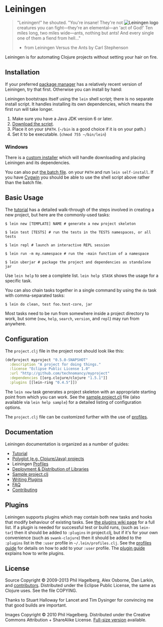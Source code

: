 # Leiningen

<img src="http://leiningen.org/img/leiningen-banner.png"
 alt="Leiningen logo" title="The man himself" align="right" />

> "Leiningen!" he shouted. "You're insane! They're not creatures you can
> fight&mdash;they're an elemental&mdash;an 'act of God!' Ten miles long, two
> miles wide&mdash;ants, nothing but ants! And every single one of them a
> fiend from hell..."
> - from Leiningen Versus the Ants by Carl Stephenson

Leiningen is for automating Clojure projects without setting your hair on fire.

## Installation

If your preferred
[package manager](https://github.com/technomancy/leiningen/wiki/Packaging)
has a relatively recent version of Leiningen, try that first.
Otherwise you can install by hand:

Leiningen bootstraps itself using the `lein` shell script; there is no
separate install script. It handles installing its own dependencies,
which means the first run will take longer.

1. Make sure you have a Java JDK version 6 or later.
2. [Download the script](https://raw.github.com/technomancy/leiningen/stable/bin/lein).
3. Place it on your `$PATH`. (`~/bin` is a good choice if it is on your path.)
4. Set it to be executable. (`chmod 755 ~/bin/lein`)

### Windows

There is a
[custom installer](http://leiningen-win-installer.djpowell.net/) which
will handle downloading and placing Leiningen and its dependencies.

You can also put
[the batch file](https://raw.github.com/technomancy/leiningen/stable/bin/lein.bat).
on your `PATH` and run `lein self-install`. If you have
[Cygwin](http://www.cygwin.com/) you should be able to use the shell
script above rather than the batch file.

## Basic Usage

The
[tutorial](https://github.com/technomancy/leiningen/blob/stable/doc/TUTORIAL.md)
has a detailed walk-through of the steps involved in creating a new
project, but here are the commonly-used tasks:

    $ lein new [TEMPLATE] NAME # generate a new project skeleton

    $ lein test [TESTS] # run the tests in the TESTS namespaces, or all tests

    $ lein repl # launch an interactive REPL session

    $ lein run -m my.namespace # run the -main function of a namespace

    $ lein uberjar # package the project and dependencies as standalone jar

Use `lein help` to see a complete list. `lein help $TASK` shows the
usage for a specific task.

You can also chain tasks together in a single command by using the
`do` task with comma-separated tasks:

    $ lein do clean, test foo.test-core, jar

Most tasks need to be run from somewhere inside a project directory to
work, but some (`new`, `help`, `search`, `version`, and `repl`) may
run from anywhere.

## Configuration

The `project.clj` file in the project root should look like this:

```clj
(defproject myproject "0.5.0-SNAPSHOT"
  :description "A project for doing things."
  :license "Eclipse Public License 1.0"
  :url "http://github.com/technomancy/myproject"
  :dependencies [[org.clojure/clojure "1.5.1"]]
  :plugins [[lein-ring "0.4.5"]])
```

The `lein new` task generates a project skeleton with an appropriate
starting point from which you can work. See the
[sample.project.clj](https://github.com/technomancy/leiningen/blob/stable/sample.project.clj)
file (also available via `lein help sample`) for a detailed listing of
configuration options.

The `project.clj` file can be customized further with the use of
[profiles](https://github.com/technomancy/leiningen/blob/stable/doc/PROFILES.md).

## Documentation

Leiningen documentation is organized as a number of guides:

 * [Tutorial](https://github.com/technomancy/leiningen/blob/stable/doc/TUTORIAL.md)
 * [Polyglot (e.g. Clojure/Java) projects](https://github.com/technomancy/leiningen/blob/stable/doc/MIXED_PROJECTS.md)
 * Leiningen [Profiles](https://github.com/technomancy/leiningen/blob/stable/doc/PROFILES.md)
 * [Deployment & Distribution of Libraries](https://github.com/technomancy/leiningen/blob/stable/doc/DEPLOY.md)
 * [Sample project.clj](https://github.com/technomancy/leiningen/blob/stable/sample.project.clj)
 * [Writing Plugins](https://github.com/technomancy/leiningen/blob/stable/doc/PLUGINS.md)
 * [FAQ](https://github.com/technomancy/leiningen/blob/stable/doc/FAQ.md)
 * [Contributing](https://github.com/technomancy/leiningen/blob/stable/CONTRIBUTING.md)

## Plugins

Leiningen supports plugins which may contain both new tasks and hooks
that modify behaviour of existing tasks. See
[the plugins wiki page](https://github.com/technomancy/leiningen/wiki/Plugins)
for a full list. If a plugin is needed for successful test or build
runs, (such as `lein-tar`) then it should be added to `:plugins` in
project.clj, but if it's for your own convenience (such as
`swank-clojure`) then it should be added to the `:plugins` list in the
`:user` profile in `~/.lein/profiles.clj`. See the
[profiles guide](https://github.com/technomancy/leiningen/blob/stable/doc/PROFILES.md)
for details on how to add to your `:user` profile. The
[plugin guide](https://github.com/technomancy/leiningen/blob/stable/doc/PLUGINS.md)
explains how to write plugins.

## License

Source Copyright © 2009-2013 Phil Hagelberg, Alex Osborne, Dan Larkin, and
[contributors](https://github.com/technomancy/leiningen/contributors). 
Distributed under the Eclipse Public License, the same as Clojure
uses. See the file COPYING.

Thanks to Stuart Halloway for Lancet and Tim Dysinger for convincing
me that good builds are important.

Images Copyright © 2010 Phil Hagelberg. Distributed under the Creative
Commons Attribution + ShareAlike
License. [Full-size version](http://leiningen.org/img/leiningen-full.jpg)
available.
